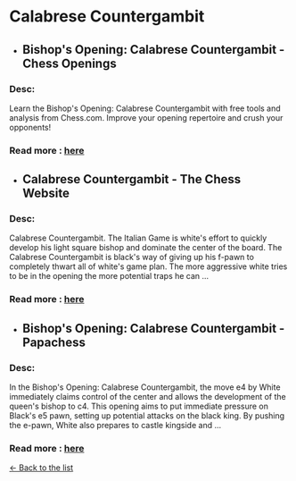 # Calabrese Countergambit
- ## **Bishop's Opening: Calabrese Countergambit - Chess Openings** 
### Desc: 
 Learn the Bishop's Opening: Calabrese Countergambit with free tools and analysis from Chess.com. Improve your opening repertoire and crush your opponents! 
### Read more : [here](https://www.chess.com/openings/Bishops-Opening-Calabrese-Countergambit) 
- ## **Calabrese Countergambit - The Chess Website** 
### Desc: 
 Calabrese Countergambit. The Italian Game is white's effort to quickly develop his light square bishop and dominate the center of the board. The Calabrese Countergambit is black's way of giving up his f-pawn to completely thwart all of white's game plan. The more aggressive white tries to be in the opening the more potential traps he can ... 
### Read more : [here](https://www.thechesswebsite.com/calabrese-countergambit/) 
- ## **Bishop's Opening: Calabrese Countergambit - Papachess** 
### Desc: 
 In the Bishop's Opening: Calabrese Countergambit, the move e4 by White immediately claims control of the center and allows the development of the queen's bishop to c4. This opening aims to put immediate pressure on Black's e5 pawn, setting up potential attacks on the black king. By pushing the e-pawn, White also prepares to castle kingside and ... 
### Read more : [here](https://papachess.com/openings/bishops-opening-calabrese-countergambit) 


[← Back to the list](chess-openings.md)